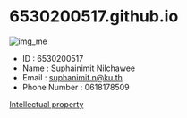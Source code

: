 # 6530200517.github.io
![img_me](IMG_20241130_140521.jpg)
- ID : 6530200517
- Name : Suphainimit Nilchawee
- Email : suphanimit.n@ku.th
- Phone Number : 0618178509
  
[Intellectual property](6530200517.github.io/intellectual_property)


